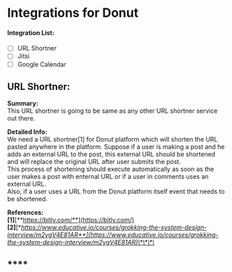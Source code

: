 # Integrations for Donut

#### Integration List:

* [ ] URL Shortner
* [ ] Jitsi
* [ ] Google Calendar

## URL Shortner:

**Summary:**  
This URL shortner is going to be same as any other URL shortner service out there. 

**Detailed Info:**  
We need a URL shortner\[1\] for Donut platform which will shorten the URL pasted anywhere in the platform. Suppose if a user is making a post and he adds an external URL to the post, this external URL should be shortened and will replace the original URL after user submits the post.   
This process of shortening should execute automatically as soon as the user makes a post with enternal URL or if a user in comments uses an external URL.  
Also, if a user uses a URL  from the Donut platform itself event that needs to be shortened. 

**References:  
\[1\]**[**https://bitly.com/**](https://bitly.com/)  
**\[2\]**[**https://www.educative.io/courses/grokking-the-system-design-interview/m2ygV4E81AR**](https://www.educative.io/courses/grokking-the-system-design-interview/m2ygV4E81AR)\*\*\*\*

##  ****

